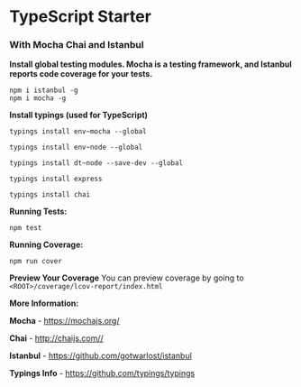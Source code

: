 # TypeScript Starter
### With Mocha Chai and Istanbul


**Install global testing modules.  Mocha is a testing framework, and Istanbul reports code coverage for your tests.**

```
npm i istanbul -g
npm i mocha -g
```

**Install typings (used for TypeScript)**

```
typings install env~mocha --global

typings install env~node --global

typings install dt~node --save-dev --global

typings install express

typings install chai

```




**Running Tests:**

```
npm test
```

**Running Coverage:**

```
npm run cover
```

**Preview Your Coverage**
You can preview coverage by going to `<ROOT>/coverage/lcov-report/index.html`


**More Information:**

**Mocha** - <https://mochajs.org/>

**Chai** - <http://chaijs.com//>

**Istanbul** - <https://github.com/gotwarlost/istanbul>

**Typings Info** - <https://github.com/typings/typings>


